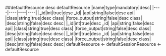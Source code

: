 ##defaultResource
desc defaultResource
|name|type|mandatory|desc|
|----|----|----|----|
|_id|int|true|desc _id|
|api|string|false|desc api|
|class|string|true|desc class|
|force_output|string|false|desc class|
|desc|string|false|desc desc|
|_id|int|true|desc _id|
|api|string|false|desc api|
|class|string|true|desc class|
|force_output|string|false|desc class|
|desc|string|false|desc desc|
|_id|int|true|desc _id|
|api|string|false|desc api|
|class|string|true|desc class|
|force_output|string|false|desc class|
|desc|string|false|desc desc|
defaultResource <- defaultSessionResource <- defaultResource
